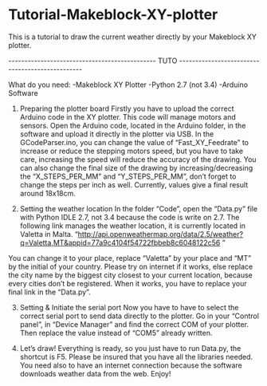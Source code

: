 # Tutorial-Makeblock-XY-plotter

This is a tutorial to draw the current weather directly by your Makeblock XY plotter. 

----------------------------------------------  TUTO ------------------------------------------------

What do you need:
-Makeblock XY Plotter
-Python 2.7 (not 3.4) 
-Arduino Software

1)	Preparing the plotter board 
Firstly you have to upload the correct Arduino code in the XY plotter. This code will manage motors and sensors. Open the Arduino code, located in the Arduino folder, in the software and upload it directly in the plotter via USB. In the GCodeParser.ino, you can change the value of “Fast_XY_Feedrate” to increase or reduce the stepping motors speed, but you have to take care, increasing the speed will reduce the accuracy of the drawing. You can also change the final size of the drawing by increasing/decreasing the “X_STEPS_PER_MM” and “Y_STEPS_PER_MM”, don’t forget to change the steps per inch as well. Currently, values give a final result around 18x18cm.

2)	Setting the weather location
In the folder “Code”, open the “Data.py” file with Python IDLE 2.7, not 3.4 because the code is write on 2.7. The following link manages the weather location, it is currently located in Valetta in Malta. “http://api.openweathermap.org/data/2.5/weather?q=Valetta,MT&appid=77a9c4104f54722fbbeb8c6048122c56 ”

You can change it to your place, replace “Valetta” by your place and “MT” by the initial of your country. Please try on internet if it works, else replace the city name by the biggest city closest to your current location, because every cities don’t be registered.
When it works, you have to replace your final link in the “Data.py”.

3)	Setting & Initiate the serial port
Now you have to have to select the correct serial port to send data directly to the plotter.
Go in your “Control panel”, in “Device Manager” and find the correct COM of your plotter.
Then replace the value instead of “COM5” already written.

4)	Let’s draw!
Everything is ready, so you just have to run Data.py, the shortcut is F5. Please be insured that you have all the libraries needed. You need also to have an internet connection because the software downloads weather data from the web. Enjoy!

